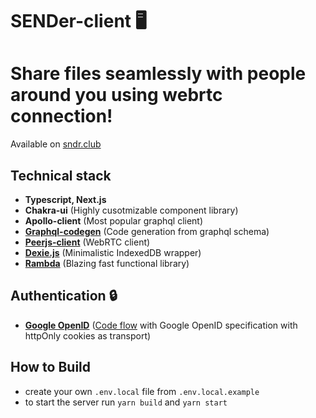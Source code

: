 # SENDer-client 🖥️

# Share files seamlessly with people around you using webrtc connection!

Available on [sndr.club](https://sndr.club)

## Technical stack
  - **Typescript, Next.js**
  - **Chakra-ui** (Highly cusotmizable component library)
  - **Apollo-client** (Most popular graphql client)
  - **[Graphql-codegen](https://github.com/dotansimha/graphql-code-generator/)** (Code generation from graphql schema)
  - **[Peerjs-client](https://github.com/peers/peerjs)** (WebRTC client)
  - **[Dexie.js](https://github.com/dfahlander/Dexie.js)** (Minimalistic IndexedDB wrapper)
  - **[Rambda](https://github.com/selfrefactor/rambda)** (Blazing fast functional library)
  
## Authentication 🔒
  - **[Google OpenID](https://developers.google.com/identity/protocols/oauth2)** ([Code flow](https://openid.net/connect/) with Google OpenID specification with httpOnly cookies as transport)
 
## How to Build

- create your own `.env.local` file from `.env.local.example`
- to start the server run `yarn build` and `yarn start`
